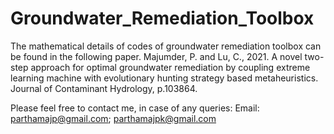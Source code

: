 # Groundwater_Remediation_Toolbox
The mathematical details of codes of groundwater remediation toolbox  can be found in the following paper.
Majumder, P. and Lu, C., 2021. A novel two-step approach for optimal groundwater remediation by coupling extreme learning machine with evolutionary hunting strategy based metaheuristics. Journal of Contaminant Hydrology, p.103864.

Please feel free to contact me, in case of any queries: Email: parthamajp@gmail.com; parthamajpk@gmail.com
